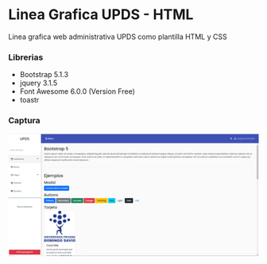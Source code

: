 # Linea Grafica UPDS - HTML
Linea grafica web administrativa UPDS como plantilla HTML y CSS

### Librerias
- Bootstrap 5.1.3
- jquery 3.1.5
- Font Awesome 6.0.0 (Version Free)
- toastr


### Captura
![Esta es una imagen](/images/captura.png)
